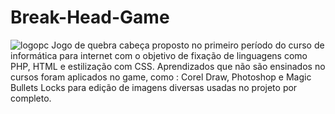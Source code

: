 # Break-Head-Game
![logopc](https://user-images.githubusercontent.com/40250320/54056697-a3950980-41cf-11e9-9aa9-404be7b34de5.png)
Jogo de quebra cabeça proposto no primeiro período do curso de informática para internet com o objetivo de fixação de linguagens como PHP, HTML e estilização com CSS. Aprendizados que não são ensinados no cursos foram aplicados no game, como : Corel Draw, Photoshop e Magic Bullets Locks para edição de imagens diversas usadas no projeto por completo.
